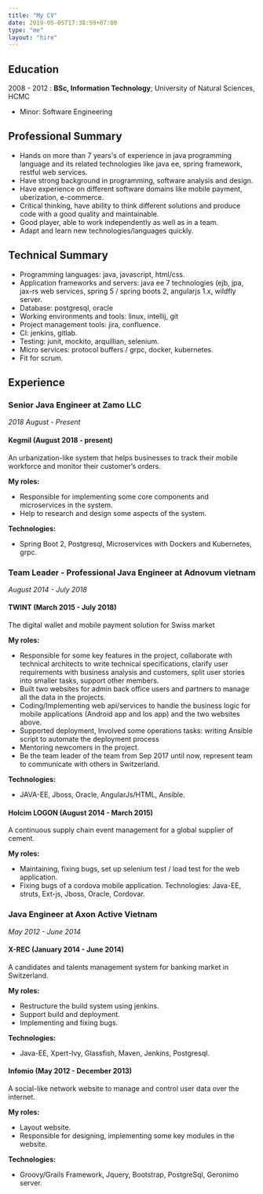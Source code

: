 ```yaml
---
title: "My CV"
date: 2019-05-05T17:38:59+07:00
type: "me"
layout: "hire"
---
```



Education
---------
2008 - 2012
:  **BSc, Information Technology**; University of Natural Sciences, HCMC
   * Minor: Software Engineering


Professional Summary
--------------------
- Hands on more than 7 years's of experience in java programming language and its related technologies like java ee, spring framework, restful web services. 
- Have strong background in programming, software analysis and design.
- Have experience on different software domains like mobile payment, uberization, e-commerce.
- Critical thinking, have ability to think different solutions and produce code with a good quality and maintainable. 
- Good player, able to work independently as well as in a team.
- Adapt and learn new technologies/languages quickly.

Technical Summary
----------------
- Programming languages: java, javascript, html/css.
- Application frameworks and servers: java ee 7 technologies (ejb, jpa, jax-rs web services, spring 5 / spring boots 2, angularjs 1.x, wildfly server. 
- Database: postgresql, oracle
- Working environments and tools: linux, intellij, git
- Project management tools: jira, confluence.
- CI: jenkins, gitlab.
- Testing: junit, mockito, arquillian, selenium.
- Micro services: protocol buffers / grpc, docker, kubernetes.
- Fit for scrum.


Experience
---------

### Senior Java Engineer at Zamo LLC
_2018 August - Present_

#### Kegmil (August 2018 - present)
An urbanization-like system that helps businesses to track their mobile workforce and monitor their customer’s orders.

**My roles:**

* Responsible for implementing some core components and microservices in the system.
* Help to research and design some aspects of the system.

**Technologies:**

* Spring Boot 2, Postgresql, Microservices with Dockers and Kubernetes, grpc.

### Team Leader - Professional Java Engineer at Adnovum vietnam
_August 2014 - July 2018_

#### TWINT (March 2015 - July 2018)

The digital wallet and mobile payment solution for Swiss market

**My roles:**

* Responsible for some key features in the project, collaborate with technical architects to write technical specifications, clarify user requirements with business analysis and customers, split user stories into smaller tasks, support other members.
* Built two websites for admin back office users and partners to manage all the data in the projects.
* Coding/Implementing web api/services to handle the business logic for mobile applications (Android app and Ios app) and the two websites above.
* Supported deployment, Involved some operations tasks: writing Ansible script to automate the deployment process
* Mentoring newcomers in the project.
* Be the team leader of the team from Sep 2017 until now, represent team to communicate with others in Switzerland.

**Technologies:**

* JAVA-EE, Jboss, Oracle, AngularJs/HTML, Ansible.

#### Holcim LOGON (August 2014 - March 2015)
A continuous supply chain event management for a global supplier of cement.

**My roles:**

* Maintaining, fixing bugs, set up selenium test / load test for the web application.
* Fixing bugs of a cordova mobile application.
Technologies: Java-EE, struts, Ext-js, Jboss, Oracle, Cordovar.

### Java Engineer at Axon Active Vietnam
_May 2012 - June 2014_

#### X-REC (January 2014 - June 2014)
A candidates and talents management system for banking market in Switzerland.

**My roles:**

* Restructure the build system using jenkins.
* Support build and deployment.
* Implementing and fixing bugs.

**Technologies:**

* Java-EE, Xpert-Ivy, Glassfish, Maven, Jenkins, Postgresql.

#### Infomio (May 2012 - December 2013)
A social-like network website to manage and control user data over the internet.

**My roles:**

* Layout website.
* Responsible for designing, implementing some key modules in the website.

**Technologies:**

* Groovy/Grails Framework, Jquery, Bootstrap, PostgreSql, Geronimo server.
